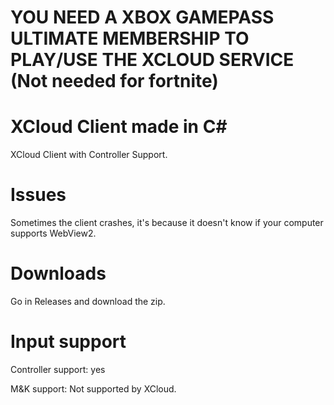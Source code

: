 # YOU NEED A XBOX GAMEPASS ULTIMATE MEMBERSHIP TO PLAY/USE THE XCLOUD SERVICE (Not needed for fortnite)

# XCloud Client made in C#

XCloud Client with Controller Support.

# Issues

Sometimes the client crashes, it's because it doesn't know if your computer supports WebView2.
 
# Downloads

Go in Releases and download the zip.

# Input support

Controller support: yes

M&K support: Not supported by XCloud.


